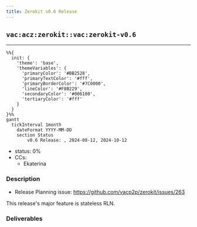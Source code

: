 ```yaml
---
title: Zerokit v0.6 Release
---
```

## `vac:acz:zerokit::vac:zerokit-v0.6`
---
```mermaid
%%{ 
  init: { 
    'theme': 'base', 
    'themeVariables': { 
      'primaryColor': '#BB2528', 
      'primaryTextColor': '#fff', 
      'primaryBorderColor': '#7C0000', 
      'lineColor': '#F8B229', 
      'secondaryColor': '#006100', 
      'tertiaryColor': '#fff' 
    } 
  } 
}%%
gantt
  tickInterval 1month
	dateFormat YYYY-MM-DD
	section Status
		v0.6 Release: , 2024-08-12, 2024-10-12
```
- status: 0%
- CCs: 
	- Ekaterina

### Description

* Release Planning issue: https://github.com/vacp2p/zerokit/issues/263

This release's major feature is stateless RLN.

### Deliverables


